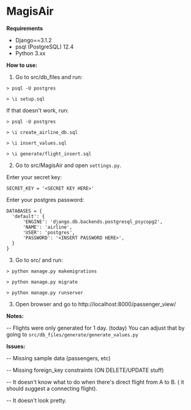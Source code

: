 # MagisAir

<b>Requirements</b>
<ul>
<li> Django==3.1.2 </li>
<li> psql (PostgreSQL) 12.4 </li>
<li> Python 3.xx </li>
</ul>

<b>How to use:</b>
1. Go to src/db_files and run:

`> psql -U postgres`

`> \i setup.sql`

If that doesn't work, run:

`> psql -U postgres`

`> \i create_airline_db.sql`

`> \i insert_values.sql`

`> \i generate/flight_insert.sql`

2. Go to src/MagisAir and open `settings.py`.

  Enter your secret key:

  ```
  SECRET_KEY = '<SECRET KEY HERE>'
  ```
  
  Enter your postgres password:
  ```
  DATABASES = {
    'default': {
        'ENGINE': 'django.db.backends.postgresql_psycopg2',
        'NAME': 'airline',
        'USER': 'postgres',
        'PASSWORD': '<INSERT PASSWORD HERE>',
    }
  }
  ```

3. Go to src/ and run:

`> python manage.py makemigrations`

`> python manage.py migrate`

`> python manage.py runserver`

3. Open browser and go to http://localhost:8000/passenger_view/


<b> Notes: </b>

-- Flights were only generated for 1 day. (today)
 You can adjust that by going to `src/db_files/generate/generate_values.py`
 
<b> Issues: </b>

-- Missing sample data (passengers, etc)

-- Missing foreign_key constraints (ON DELETE/UPDATE stuff)

-- It doesn't know what to do when there's direct flight from A to B.
  ( it should suggest a connecting flight).
  
-- It doesn't look pretty.

